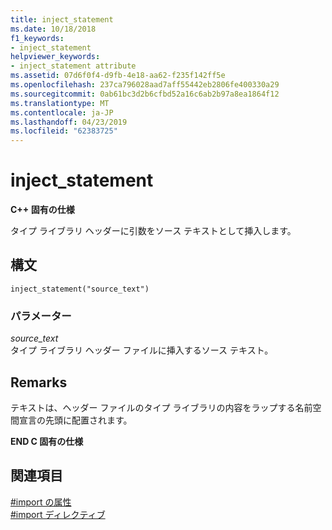 ```yaml
---
title: inject_statement
ms.date: 10/18/2018
f1_keywords:
- inject_statement
helpviewer_keywords:
- inject_statement attribute
ms.assetid: 07d6f0f4-d9fb-4e18-aa62-f235f142ff5e
ms.openlocfilehash: 237ca796028aad7aff55442eb2806fe400330a29
ms.sourcegitcommit: 0ab61bc3d2b6cfbd52a16c6ab2b97a8ea1864f12
ms.translationtype: MT
ms.contentlocale: ja-JP
ms.lasthandoff: 04/23/2019
ms.locfileid: "62383725"
---
```

# <a name="injectstatement"></a>inject_statement

**C++ 固有の仕様**

タイプ ライブラリ ヘッダーに引数をソース テキストとして挿入します。

## <a name="syntax"></a>構文

```
inject_statement("source_text")
```

### <a name="parameters"></a>パラメーター

*source_text*<br/>
タイプ ライブラリ ヘッダー ファイルに挿入するソース テキスト。

## <a name="remarks"></a>Remarks

テキストは、ヘッダー ファイルのタイプ ライブラリの内容をラップする名前空間宣言の先頭に配置されます。

**END C 固有の仕様**

## <a name="see-also"></a>関連項目

[#import の属性](../preprocessor/hash-import-attributes-cpp.md)<br/>
[#import ディレクティブ](../preprocessor/hash-import-directive-cpp.md)